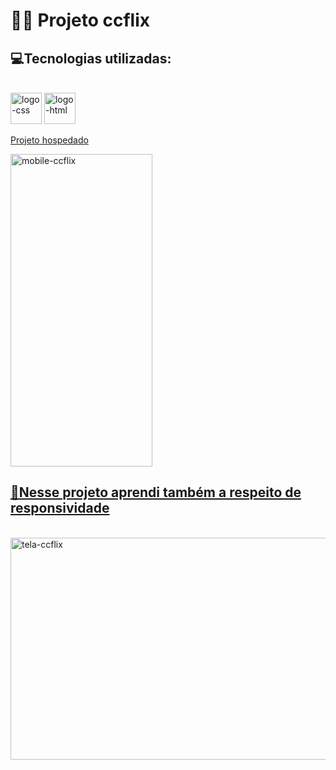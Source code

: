  # 👨‍💻 Projeto ccflix
 
 <h2>💻Tecnologias utilizadas: </h2><br>

  <img src="https://live.staticflickr.com/65535/52429139446_b120deee59_t.jpg" width="50" height="50" alt="logo-css">
  <img src="https://live.staticflickr.com/65535/52429657543_3f972a183d_t.jpg" width="50" height="50" alt="logo-html">
  
  <a href="https://lucasccgomes.github.io/ccflix/"> Projeto hospedado
  
 <img src="https://live.staticflickr.com/65535/52428675627_a7616a7d35.jpg" width="227" height="500" alt="mobile-ccflix">
 
 <h2>📱Nesse projeto aprendi também a respeito de responsividade </h2><br>

 <img src="https://live.staticflickr.com/65535/52429435434_7295909c49_z.jpg" width="640" height="355" alt="tela-ccflix">
